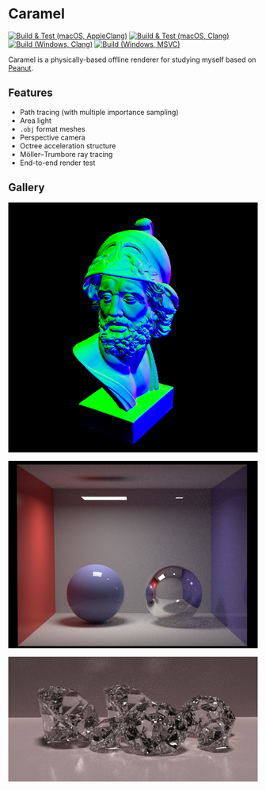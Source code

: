 # Caramel

[![Build & Test (macOS, AppleClang)](https://github.com/pjessesco/caramel/actions/workflows/build_test_macos_appleclang.yml/badge.svg)](https://github.com/pjessesco/caramel/actions/workflows/build_test_macos_appleclang.yml)
[![Build & Test (macOS, Clang)](https://github.com/pjessesco/caramel/actions/workflows/build_test_build_macos_clang.yml/badge.svg)](https://github.com/pjessesco/caramel/actions/workflows/build_test_build_macos_clang.yml)
[![Build (Windows, Clang)](https://github.com/pjessesco/caramel/actions/workflows/build_windows_clang.yml/badge.svg)](https://github.com/pjessesco/caramel/actions/workflows/build_windows_clang.yml)
[![Build (Windows, MSVC)](https://github.com/pjessesco/caramel/actions/workflows/build_windows_msvc.yml/badge.svg)](https://github.com/pjessesco/caramel/actions/workflows/build_windows_msvc.yml)


Caramel is a physically-based offline renderer for studying myself based on [Peanut](https://github.com/pjessesco/peanut). 

## Features
- Path tracing (with multiple importance sampling)
- Area light
- `.obj` format meshes
- Perspective camera
- Octree acceleration structure
- Möller–Trumbore ray tracing
- End-to-end render test

## Gallery


![ajax](scenes/ajax/scene.png)

![cbox](scenes/cbox/scene.png)

![diamonds](scenes/diamonds/scene.png)



